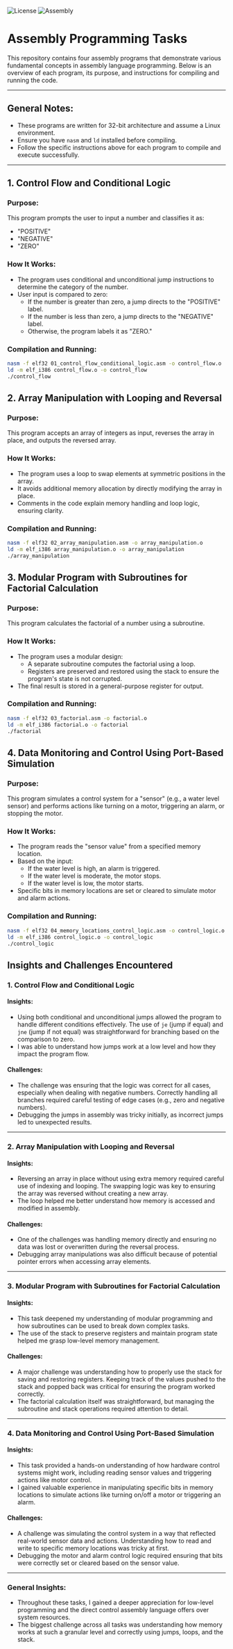 ![License](https://img.shields.io/badge/License-MIT-green.svg)
![Assembly](https://img.shields.io/badge/Assembly-Language-blue.svg)



# Assembly Programming Tasks

This repository contains four assembly programs that demonstrate various fundamental concepts in assembly language programming. Below is an overview of each program, its purpose, and instructions for compiling and running the code.

---
## General Notes:
- These programs are written for 32-bit architecture and assume a Linux environment.
- Ensure you have `nasm` and `ld` installed before compiling.
- Follow the specific instructions above for each program to compile and execute successfully.

---

## 1. Control Flow and Conditional Logic

### Purpose:
This program prompts the user to input a number and classifies it as:
- "POSITIVE"
- "NEGATIVE"
- "ZERO"

### How It Works:
- The program uses conditional and unconditional jump instructions to determine the category of the number.
- User input is compared to zero:
  - If the number is greater than zero, a jump directs to the "POSITIVE" label.
  - If the number is less than zero, a jump directs to the "NEGATIVE" label.
  - Otherwise, the program labels it as "ZERO."

### Compilation and Running:
```bash
nasm -f elf32 01_control_flow_conditional_logic.asm -o control_flow.o
ld -m elf_i386 control_flow.o -o control_flow
./control_flow
```

## 2. Array Manipulation with Looping and Reversal

### Purpose:
This program accepts an array of integers as input, reverses the array in place, and outputs the reversed array.

### How It Works:
- The program uses a loop to swap elements at symmetric positions in the array.
- It avoids additional memory allocation by directly modifying the array in place.
- Comments in the code explain memory handling and loop logic, ensuring clarity.

### Compilation and Running:
```bash
nasm -f elf32 02_array_manipulation.asm -o array_manipulation.o
ld -m elf_i386 array_manipulation.o -o array_manipulation
./array_manipulation
```

## 3. Modular Program with Subroutines for Factorial Calculation

### Purpose:
This program calculates the factorial of a number using a subroutine.

### How It Works:
- The program uses a modular design:
  - A separate subroutine computes the factorial using a loop.
  - Registers are preserved and restored using the stack to ensure the program's state is not corrupted.
- The final result is stored in a general-purpose register for output.

### Compilation and Running:
```bash
nasm -f elf32 03_factorial.asm -o factorial.o
ld -m elf_i386 factorial.o -o factorial
./factorial
```

## 4. Data Monitoring and Control Using Port-Based Simulation

### Purpose:
This program simulates a control system for a "sensor" (e.g., a water level sensor) and performs actions like turning on a motor, triggering an alarm, or stopping the motor.

### How It Works:
- The program reads the "sensor value" from a specified memory location.
- Based on the input:
  - If the water level is high, an alarm is triggered.
  - If the water level is moderate, the motor stops.
  - If the water level is low, the motor starts.
- Specific bits in memory locations are set or cleared to simulate motor and alarm actions.

### Compilation and Running:
```bash
nasm -f elf32 04_memory_locations_control_logic.asm -o control_logic.o
ld -m elf_i386 control_logic.o -o control_logic
./control_logic
```

## Insights and Challenges Encountered

### 1. Control Flow and Conditional Logic
#### Insights:
- Using both conditional and unconditional jumps allowed the program to handle different conditions effectively. The use of `je` (jump if equal) and `jne` (jump if not equal) was straightforward for branching based on the comparison to zero.
- I was able to understand how jumps work at a low level and how they impact the program flow.

#### Challenges:
- The challenge was ensuring that the logic was correct for all cases, especially when dealing with negative numbers. Correctly handling all branches required careful testing of edge cases (e.g., zero and negative numbers).
- Debugging the jumps in assembly was tricky initially, as incorrect jumps led to unexpected results.

---

### 2. Array Manipulation with Looping and Reversal
#### Insights:
- Reversing an array in place without using extra memory required careful use of indexing and looping. The swapping logic was key to ensuring the array was reversed without creating a new array.
- The loop helped me better understand how memory is accessed and modified in assembly.

#### Challenges:
- One of the challenges was handling memory directly and ensuring no data was lost or overwritten during the reversal process.
- Debugging array manipulations was also difficult because of potential pointer errors when accessing array elements.

---

### 3. Modular Program with Subroutines for Factorial Calculation
#### Insights:
- This task deepened my understanding of modular programming and how subroutines can be used to break down complex tasks.
- The use of the stack to preserve registers and maintain program state helped me grasp low-level memory management.

#### Challenges:
- A major challenge was understanding how to properly use the stack for saving and restoring registers. Keeping track of the values pushed to the stack and popped back was critical for ensuring the program worked correctly.
- The factorial calculation itself was straightforward, but managing the subroutine and stack operations required attention to detail.

---

### 4. Data Monitoring and Control Using Port-Based Simulation
#### Insights:
- This task provided a hands-on understanding of how hardware control systems might work, including reading sensor values and triggering actions like motor control.
- I gained valuable experience in manipulating specific bits in memory locations to simulate actions like turning on/off a motor or triggering an alarm.

#### Challenges:
- A challenge was simulating the control system in a way that reflected real-world sensor data and actions. Understanding how to read and write to specific memory locations was tricky at first.
- Debugging the motor and alarm control logic required ensuring that bits were correctly set or cleared based on the sensor value.

---

### General Insights:
- Throughout these tasks, I gained a deeper appreciation for low-level programming and the direct control assembly language offers over system resources.
- The biggest challenge across all tasks was understanding how memory works at such a granular level and correctly using jumps, loops, and the stack.

